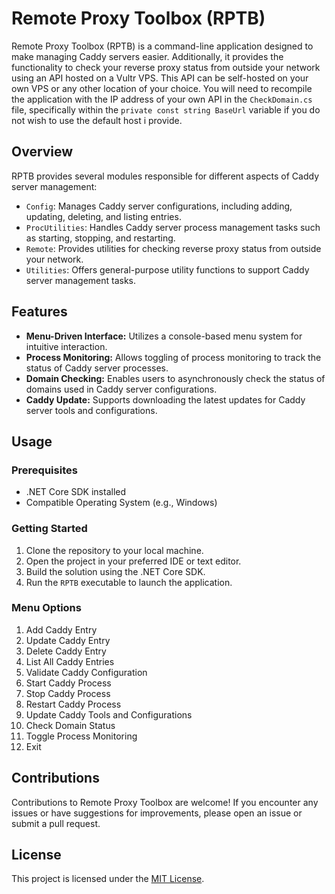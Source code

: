 # Remote Proxy Toolbox (RPTB)

Remote Proxy Toolbox (RPTB) is a command-line application designed to make managing Caddy servers easier. Additionally, it provides the functionality to check your reverse proxy status from outside your network using an API hosted on a Vultr VPS. This API can be self-hosted on your own VPS or any other location of your choice. You will need to recompile the application with the IP address of your own API in the `CheckDomain.cs` file, specifically within the `private const string BaseUrl` variable if you do not wish to use the default host i provide.

## Overview

RPTB provides several modules responsible for different aspects of Caddy server management:

- `Config`: Manages Caddy server configurations, including adding, updating, deleting, and listing entries.
- `ProcUtilities`: Handles Caddy server process management tasks such as starting, stopping, and restarting.
- `Remote`: Provides utilities for checking reverse proxy status from outside your network.
- `Utilities`: Offers general-purpose utility functions to support Caddy server management tasks.

## Features

- **Menu-Driven Interface:** Utilizes a console-based menu system for intuitive interaction.
- **Process Monitoring:** Allows toggling of process monitoring to track the status of Caddy server processes.
- **Domain Checking:** Enables users to asynchronously check the status of domains used in Caddy server configurations.
- **Caddy Update:** Supports downloading the latest updates for Caddy server tools and configurations.

## Usage

### Prerequisites

- .NET Core SDK installed
- Compatible Operating System (e.g., Windows)

### Getting Started

1. Clone the repository to your local machine.
2. Open the project in your preferred IDE or text editor.
3. Build the solution using the .NET Core SDK.
4. Run the `RPTB` executable to launch the application.

### Menu Options

1. Add Caddy Entry
2. Update Caddy Entry
3. Delete Caddy Entry
4. List All Caddy Entries
5. Validate Caddy Configuration
6. Start Caddy Process
7. Stop Caddy Process
8. Restart Caddy Process
9. Update Caddy Tools and Configurations
10. Check Domain Status
11. Toggle Process Monitoring
12. Exit

## Contributions

Contributions to Remote Proxy Toolbox are welcome! If you encounter any issues or have suggestions for improvements, please open an issue or submit a pull request.

## License

This project is licensed under the [MIT License](LICENSE).
